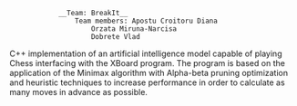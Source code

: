 				__Team: BreakIt__
					Team members: Apostu Croitoru Diana
						Orzata Miruna-Narcisa
						Dobrete Vlad

C++ implementation of an artificial intelligence model capable of playing Chess interfacing with
the XBoard program. The program is based on the application of the Minimax algorithm with
Alpha-beta pruning optimization and heuristic techniques to increase performance in order to
calculate as many moves in advance as possible.
